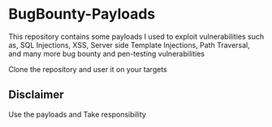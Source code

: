 # BugBounty-Payloads

This repository contains some payloads I used to exploit vulnerabilities such as, SQL Injections,  XSS, Server side Template Injections, Path Traversal, and  many more bug bounty and pen-testing vulnerabilities  


Clone the repository and user it on your targets

## Disclaimer
Use the payloads and Take responsibility
